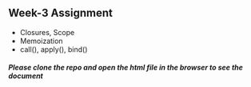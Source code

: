 ## Week-3 Assignment

- Closures, Scope
- Memoization
- call(), apply(), bind()

##### Please clone the repo and open the html file in the browser to see the document
